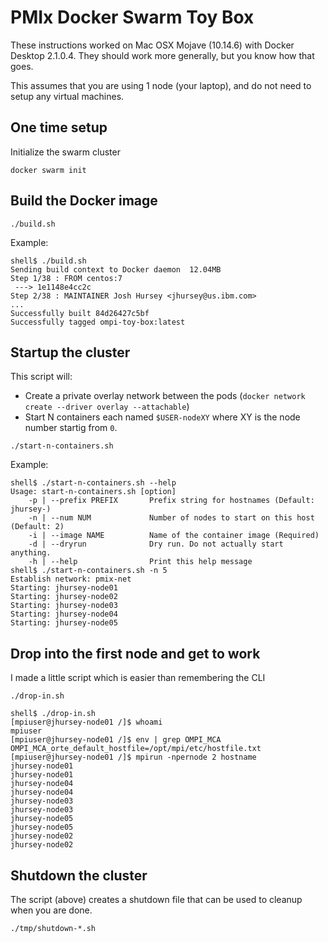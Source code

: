 # PMIx Docker Swarm Toy Box

These instructions worked on Mac OSX Mojave (10.14.6) with Docker Desktop 2.1.0.4. They should work more generally, but you know how that goes.

This assumes that you are using 1 node (your laptop), and do not need to setup any virtual machines.


## One time setup

Initialize the swarm cluster

```
docker swarm init
```

## Build the Docker image

```
./build.sh
```

Example:
```
shell$ ./build.sh 
Sending build context to Docker daemon  12.04MB
Step 1/38 : FROM centos:7
 ---> 1e1148e4cc2c
Step 2/38 : MAINTAINER Josh Hursey <jhursey@us.ibm.com>
...
Successfully built 84d26427c5bf
Successfully tagged ompi-toy-box:latest
```

## Startup the cluster

This script will:
 * Create a private overlay network between the pods (`docker network create --driver overlay --attachable`)
 * Start N containers each named `$USER-nodeXY` where XY is the node number startig from `0`.

```
./start-n-containers.sh
```

Example:

```
shell$ ./start-n-containers.sh --help
Usage: start-n-containers.sh [option]
    -p | --prefix PREFIX       Prefix string for hostnames (Default: jhursey-)
    -n | --num NUM             Number of nodes to start on this host (Default: 2)
    -i | --image NAME          Name of the container image (Required)
    -d | --dryrun              Dry run. Do not actually start anything.
    -h | --help                Print this help message
shell$ ./start-n-containers.sh -n 5
Establish network: pmix-net
Starting: jhursey-node01
Starting: jhursey-node02
Starting: jhursey-node03
Starting: jhursey-node04
Starting: jhursey-node05
```

## Drop into the first node and get to work

I made a little script which is easier than remembering the CLI
```
./drop-in.sh 
```

```
shell$ ./drop-in.sh 
[mpiuser@jhursey-node01 /]$ whoami
mpiuser
[mpiuser@jhursey-node01 /]$ env | grep OMPI_MCA
OMPI_MCA_orte_default_hostfile=/opt/mpi/etc/hostfile.txt
[mpiuser@jhursey-node01 /]$ mpirun -npernode 2 hostname
jhursey-node01
jhursey-node01
jhursey-node04
jhursey-node04
jhursey-node03
jhursey-node03
jhursey-node05
jhursey-node05
jhursey-node02
jhursey-node02
```

## Shutdown the cluster

The script (above) creates a shutdown file that can be used to cleanup when you are done.

```
./tmp/shutdown-*.sh 
```